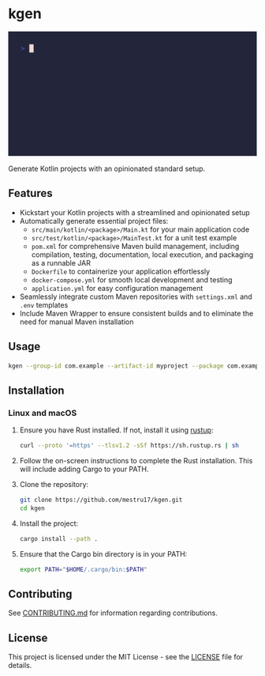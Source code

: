 # kgen

![Gif of using kgen interactively in a terminal.](demo.gif)

Generate Kotlin projects with an opinionated standard setup.

## Features

* Kickstart your Kotlin projects with a streamlined and opinionated setup
* Automatically generate essential project files:
    * `src/main/kotlin/<package>/Main.kt` for your main application code
    * `src/test/kotlin/<package>/MainTest.kt` for a unit test example
    * `pom.xml` for comprehensive Maven build management, including compilation, testing, documentation, local execution, and packaging as a runnable JAR
    * `Dockerfile` to containerize your application effortlessly
    * `docker-compose.yml` for smooth local development and testing
    * `application.yml` for easy configuration management
* Seamlessly integrate custom Maven repositories with `settings.xml` and `.env` templates
* Include Maven Wrapper to ensure consistent builds and to eliminate the need for manual Maven installation

## Usage

```bash
kgen --group-id com.example --artifact-id myproject --package com.example.myproject
```

## Installation

### Linux and macOS

1. Ensure you have Rust installed. If not, install it using [rustup](https://rustup.rs/):

    ```bash
    curl --proto '=https' --tlsv1.2 -sSf https://sh.rustup.rs | sh
    ```

2. Follow the on-screen instructions to complete the Rust installation. This will include adding Cargo to your PATH.

3. Clone the repository:

    ```bash
    git clone https://github.com/mestru17/kgen.git
    cd kgen
    ```

4. Install the project:

    ```bash
    cargo install --path .
    ```

5. Ensure that the Cargo bin directory is in your PATH:

    ```bash
    export PATH="$HOME/.cargo/bin:$PATH"
    ```

## Contributing

See [CONTRIBUTING.md](CONTRIBUTING.md) for information regarding contributions.

## License

This project is licensed under the MIT License - see the [LICENSE](LICENSE) file for details.

